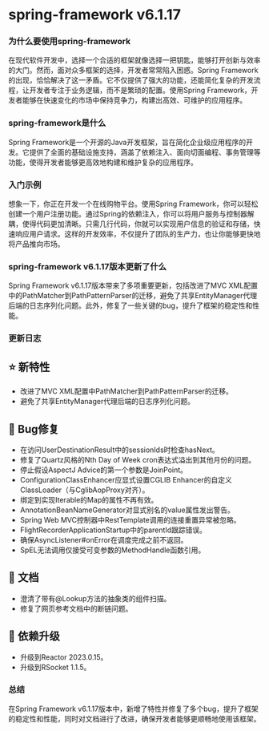 # spring-framework v6.1.17
### 为什么要使用spring-framework

在现代软件开发中，选择一个合适的框架就像选择一把钥匙，能够打开创新与效率的大门。然而，面对众多框架的选择，开发者常常陷入困惑。Spring Framework的出现，恰恰解决了这一矛盾。它不仅提供了强大的功能，还能简化复杂的开发流程，让开发者专注于业务逻辑，而不是繁琐的配置。使用Spring Framework，开发者能够在快速变化的市场中保持竞争力，构建出高效、可维护的应用程序。

### spring-framework是什么

Spring Framework是一个开源的Java开发框架，旨在简化企业级应用程序的开发。它提供了全面的基础设施支持，涵盖了依赖注入、面向切面编程、事务管理等功能，使得开发者能够更高效地构建和维护复杂的应用程序。

### 入门示例

想象一下，你正在开发一个在线购物平台。使用Spring Framework，你可以轻松创建一个用户注册功能。通过Spring的依赖注入，你可以将用户服务与控制器解耦，使得代码更加清晰。只需几行代码，你就可以实现用户信息的验证和存储，快速响应用户请求。这样的开发效率，不仅提升了团队的生产力，也让你能够更快地将产品推向市场。

### spring-framework v6.1.17版本更新了什么

Spring Framework v6.1.17版本带来了多项重要更新，包括改进了MVC XML配置中的PathMatcher到PathPatternParser的迁移，避免了共享EntityManager代理后端的日志序列化问题。此外，修复了一些关键的bug，提升了框架的稳定性和性能。

### 更新日志

## ⭐ 新特性
- 改进了MVC XML配置中PathMatcher到PathPatternParser的迁移。
- 避免了共享EntityManager代理后端的日志序列化问题。

## 🐞 Bug修复
- 在访问UserDestinationResult中的sessionIds时检查hasNext。
- 修复了Quartz风格的Nth Day of Week cron表达式溢出到其他月份的问题。
- 停止假设AspectJ Advice的第一个参数是JoinPoint。
- ConfigurationClassEnhancer应显式设置CGLIB Enhancer的自定义ClassLoader（与CglibAopProxy对齐）。
- 绑定到实现Iterable的Map的属性不再有效。
- AnnotationBeanNameGenerator对显式别名的value属性发出警告。
- Spring Web MVC控制器中RestTemplate调用的连接重置异常被忽略。
- FlightRecorderApplicationStartup中的parentId跟踪错误。
- 确保AsyncListener#onError在调度完成之前不返回。
- SpEL无法调用仅接受可变参数的MethodHandle函数引用。

## 📔 文档
- 澄清了带有@Lookup方法的抽象类的组件扫描。
- 修复了网页参考文档中的断链问题。

## 🔨 依赖升级
- 升级到Reactor 2023.0.15。
- 升级到RSocket 1.1.5。

### 总结

在Spring Framework v6.1.17版本中，新增了特性并修复了多个bug，提升了框架的稳定性和性能，同时对文档进行了改进，确保开发者能够更顺畅地使用该框架。